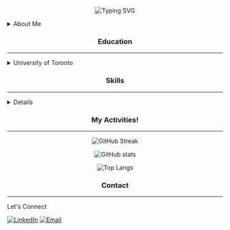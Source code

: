 <!-- 👋👋 stalkers, if you're reading this, you are probably on the source code of my profile's README :) -->
<!-- HEADER -->
<div align="center">

<!--https://git.io/typing-svg-->
![Typing SVG](https://readme-typing-svg.herokuapp.com/?center=true&vCenter=true&lines=Hello!;I'm+Eric+Miao;Welcome+to+my+GitHub+profile!)
</div>

<!-- ABOUT ME section -->
<details>
<summary>About Me</summary>

Hey! My name is Eric Miao, currently studying at the University of Toronto. I program in Python and Java.
My current focus is on ML/AI (very broad terms), but my interests lie in computer vision and LLM, and currently working on an LLM project!

I dislike sitting in front of computer for long times, so I explored a lot of hobbies to enjoy. I love driving stick, biking, going to gun and airgun ranges, learning how to 3D design
and 3D printing, self-learning flight training manual, and just chillin at home watching YouTube and learning new things. There are also goals I am ambitiously pursuing, including getting a motorcycle license, a pilot's license for both fixed-wing aircrafts and helicopters, finishing the project I mentioned before the next decade, and travelling around the world :D

Thank you for visiting my profile. Below are just some more information about me. **Plz hire me**
</details>

<!-- Subsections of my profile -->
<h3 align="center">Education</h3>

------

<details>
<summary>University of Toronto</summary>

[<img src="https://engsci.utoronto.ca/wp-content/uploads/2023/02/EngSci_Signature_655.svg" alt="University of Toronto Division of Engineering Science" style="width:60%" />](https://engsci.utoronto.ca/)
<!--h3 align="center">:school: University of Toronto</h3>
<h4 align="center">:mortar_board: Engineering Science</h4-->
<h4>:mag: Specialization in Machine Intelligence</h4>
</details>

<!-- section break -->

<h3 align="center">Skills</h3>

------

<details>
<!-- <summary>Keeping track of tools, concepts, and skills I learned</summary> -->

### Skills
<!-- https://skillicons.dev -->
![My Skills (Languages)](https://skillicons.dev/icons?perline=8&i=java,py,c,cpp,matlab,arduino)

### Artificial Intelligence and Machine Learning
![My Skills (Frameworks)](https://skillicons.dev/icons?perline=8&i=pytorch,tensorflow,sklearn)

**Concepts**:

Supervised Learning, Unsupervised Learning, Reinforcement Learning

Neural Networks (MLP, CNN, RNN, GNN), Auto-encoders, Attention and Transformers, Interpretability, LLM

### Tools and Libraries
![My Skills (Tools)](https://skillicons.dev/icons?perline=8&i=aws,docker,mysql,sqlite,flutter,git,github,gradle,jenkins,nextjs,npm,nodejs,pytorch,react,selenium,ubuntu,yarn,tailwind)
</details>

<!-- section break -->

<h3 align="center">My Activities!</h3>

------

<div align="center" valign="center">

<!--https://git.io/streak-stats-->
![GitHub Streak](https://streak-stats.demolab.com?user=MiaoE&theme=algolia&card_width=850&ring=fc7405&fire=fc7405)

<!--https://github.com/anuraghazra/github-readme-stats-->
![GitHub stats](https://github-readme-stats.vercel.app/api?username=MiaoE&hide=stars,issues,contribs&show_icons=true&theme=algolia&card_width=850)

![Top Langs](https://github-readme-stats.vercel.app/api/top-langs?username=MiaoE&layout=donut&size_weight=0.5&count_weight=0.5&theme=algolia&langs_count=6&hide=stata,jupyter+notebook&show=java,python)
</div>

<!-- section break -->

<h3 align="center">Contact</h3>

------

Let's Connect
  
[![LinkedIn](https://img.shields.io/badge/-LinkedIn-0A66C2?logo=linkedin&logoColor=white)](https://linkedin.com/in/miaoe)
[![Email](https://img.shields.io/badge/-Email-D14836?logo=gmail&logoColor=white)](mailto:ericxmiao@gmail.com)

